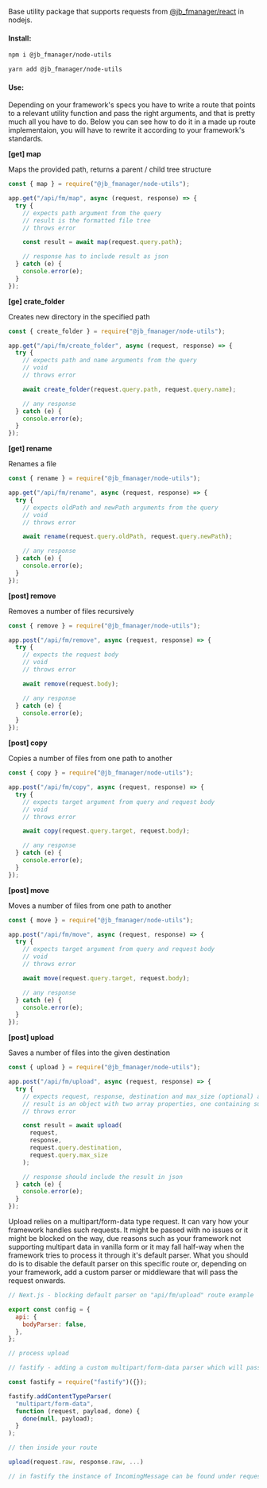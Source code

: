 <p>Base utility package that supports requests from <a href="https://github.com/jbystronski/jb-fmanager-react">@jb_fmanager/react</a> in nodejs.</p>

<h4>Install:</h4>

```bash
npm i @jb_fmanager/node-utils

yarn add @jb_fmanager/node-utils
```

<h4>Use:</h4>

<p>Depending on your framework's specs you have to write a route that points to a relevant utility function and pass the right arguments, and that is pretty much all you have to do. Below you can see how to do it in a made up route implementaion, you will have to rewrite it according to your framework's standards.</p>

<strong>[get] map</strong>

<span>Maps the provided path, returns a parent / child tree structure</span>

```js
const { map } = require("@jb_fmanager/node-utils");

app.get("/api/fm/map", async (request, response) => {
  try {
    // expects path argument from the query
    // result is the formatted file tree
    // throws error

    const result = await map(request.query.path);

    // response has to include result as json
  } catch (e) {
    console.error(e);
  }
});
```

<strong>[ge] crate_folder</strong>

<span>Creates new directory in the specified path</span>

```js
const { create_folder } = require("@jb_fmanager/node-utils");

app.get("/api/fm/create_folder", async (request, response) => {
  try {
    // expects path and name arguments from the query
    // void
    // throws error

    await create_folder(request.query.path, request.query.name);

    // any response
  } catch (e) {
    console.error(e);
  }
});
```

<strong>[get] rename</strong>

<span>Renames a file</span>

```js
const { rename } = require("@jb_fmanager/node-utils");

app.get("/api/fm/rename", async (request, response) => {
  try {
    // expects oldPath and newPath arguments from the query
    // void
    // throws error

    await rename(request.query.oldPath, request.query.newPath);

    // any response
  } catch (e) {
    console.error(e);
  }
});
```

<strong>[post] remove</strong>

<span>Removes a number of files recursively</span>

```js
const { remove } = require("@jb_fmanager/node-utils");

app.post("/api/fm/remove", async (request, response) => {
  try {
    // expects the request body
    // void
    // throws error

    await remove(request.body);

    // any response
  } catch (e) {
    console.error(e);
  }
});
```

<strong>[post] copy</strong>

<span>Copies a number of files from one path to another</span>

```js
const { copy } = require("@jb_fmanager/node-utils");

app.post("/api/fm/copy", async (request, response) => {
  try {
    // expects target argument from query and request body
    // void
    // throws error

    await copy(request.query.target, request.body);

    // any response
  } catch (e) {
    console.error(e);
  }
});
```

<strong>[post] move</strong>

<span>Moves a number of files from one path to another</span>

```js
const { move } = require("@jb_fmanager/node-utils");

app.post("/api/fm/move", async (request, response) => {
  try {
    // expects target argument from query and request body
    // void
    // throws error

    await move(request.query.target, request.body);

    // any response
  } catch (e) {
    console.error(e);
  }
});
```

<strong>[post] upload</strong>

<span>Saves a number of files into the given destination</span>

```js
const { upload } = require("@jb_fmanager/node-utils");

app.post("/api/fm/upload", async (request, response) => {
  try {
    // expects request, response, destination and max_size (optional) arguments
    // result is an object with two array properties, one containing succesful and the other containing failed uploads
    // throws error

    const result = await upload(
      request,
      response,
      request.query.destination,
      request.query.max_size
    );

    // response should include the result in json
  } catch (e) {
    console.error(e);
  }
});
```

<p>Upload relies on a multipart/form-data type request. It can vary how your framework handles such requests. It might be passed with no issues or it might be blocked on the way, due reasons such as your framework not supporting multipart data in vanilla form or it may fall half-way when the framework tries to process it through it's default parser. What you should do is to disable the default parser on this specific route or, depending on your framework, add a custom parser or middleware that will pass the request onwards.</p>

```js
// Next.js - blocking default parser on "api/fm/upload" route example

export const config = {
  api: {
    bodyParser: false,
  },
};

// process upload
```

```js
// fastify - adding a custom multipart/form-data parser which will pass the request onwards

const fastify = require("fastify")({});

fastify.addContentTypeParser(
  "multipart/form-data",
  function (request, payload, done) {
    done(null, payload);
  }
);

// then inside your route

upload(request.raw, response.raw, ...)

// in fastify the instance of IncomingMessage can be found under request.raw,

```
